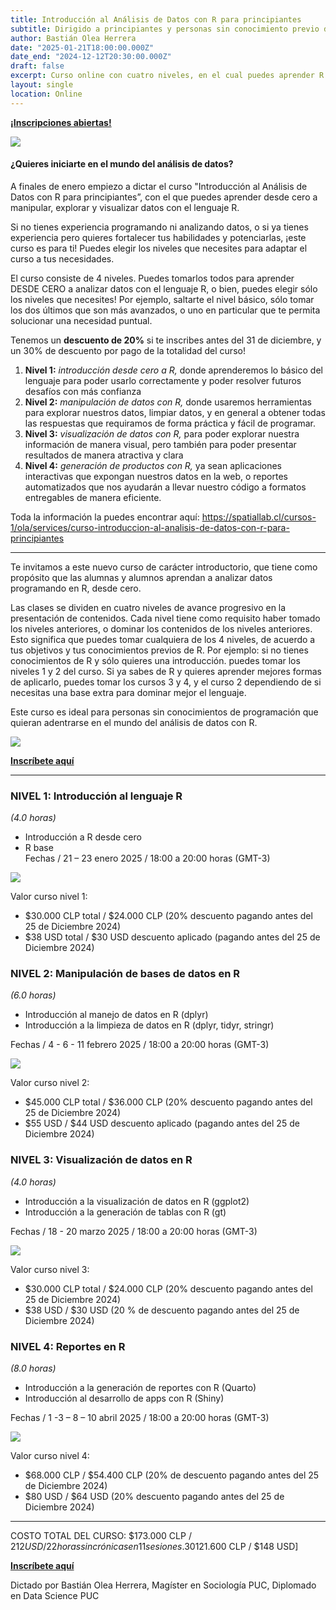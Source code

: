 ```yaml
---
title: Introducción al Análisis de Datos con R para principiantes
subtitle: Dirigido a principiantes y personas sin conocimiento previo de R
author: Bastián Olea Herrera
date: "2025-01-21T18:00:00.000Z"
date_end: "2024-12-12T20:30:00.000Z"
draft: false
excerpt: Curso online con cuatro niveles, en el cual puedes aprender R desde cero, sin conocimientos previos, y adentrarte en los siguientes niveles dependiendo de tus necesidades, o bien, tomar los niveles superiores para mejorar tus habilidades básicas de R. Inscripciones abiertas.
layout: single
location: Online
---
```


[**¡Inscripciones abiertas!**](https://spatiallab.cl/cursos-1/ola/services/curso-introduccion-al-analisis-de-datos-con-r-para-principiantes)

[![](curso_introduccion_r_1_featured.jpg)](https://spatiallab.cl/cursos-1/ola/services/curso-introduccion-al-analisis-de-datos-con-r-para-principiantes)

#### ¿Quieres iniciarte en el mundo del análisis de datos? 

A finales de enero empiezo a dictar el curso "Introducción al Análisis de Datos con R para principiantes”, con el que puedes aprender desde cero a manipular, explorar y visualizar datos con el lenguaje R.

Si no tienes experiencia programando ni analizando datos, o si ya tienes experiencia pero quieres fortalecer tus habilidades y potenciarlas, ¡este curso es para ti! Puedes elegir los niveles que necesites para adaptar el curso a tus necesidades.

El curso consiste de 4 niveles. Puedes tomarlos todos para aprender DESDE CERO a analizar datos con el lenguaje R, o bien, puedes elegir sólo los niveles que necesites! Por ejemplo, saltarte el nivel básico, sólo tomar los dos últimos que son más avanzados, o uno en particular que te permita solucionar una necesidad puntual.

Tenemos un **descuento de 20%** si te inscribes antes del 31 de diciembre, y un 30% de descuento por pago de la totalidad del curso!

1. **Nivel 1:** _introducción desde cero a R,_ donde aprenderemos lo básico del lenguaje para poder usarlo correctamente y poder resolver futuros desafíos con más confianza
2. **Nivel 2:** _manipulación de datos con R,_ donde usaremos herramientas para explorar nuestros datos, limpiar datos, y en general a obtener todas las respuestas que requiramos de forma práctica y fácil de programar.
3. **Nivel 3:** _visualización de datos con R,_ para poder explorar nuestra información de manera visual, pero también para poder presentar resultados de manera atractiva y clara
4. **Nivel 4:** _generación de productos con R,_ ya sean aplicaciones interactivas que expongan nuestros datos en la web, o reportes automatizados que nos ayudarán a llevar nuestro código a formatos entregables de manera eficiente.

Toda la información la puedes encontrar aquí: https://spatiallab.cl/cursos-1/ola/services/curso-introduccion-al-analisis-de-datos-con-r-para-principiantes

----

Te invitamos a este nuevo curso de carácter introductorio, que tiene como propósito que las alumnas y alumnos aprendan a analizar datos programando en R, desde cero. 

Las clases se dividen en cuatro niveles de avance progresivo en la presentación de contenidos. Cada nivel tiene como requisito haber tomado los niveles anteriores, o dominar los contenidos de los niveles anteriores. Esto significa que puedes tomar cualquiera de los 4 niveles, de acuerdo a tus objetivos y tus conocimientos previos de R. Por ejemplo: si no tienes conocimientos de R y sólo quieres una introducción. puedes tomar los niveles 1 y 2 del curso. Si ya sabes de R y quieres aprender mejores formas de aplicarlo, puedes tomar los cursos 3 y 4, y el curso 2 dependiendo de si necesitas una base extra para dominar mejor el lenguaje.

Este curso es ideal para personas sin conocimientos de programación que quieran adentrarse en el mundo del análisis de datos con R.

[![](curso_introduccion_r_2.jpg)](https://spatiallab.cl/cursos-1/ola/services/curso-introduccion-al-analisis-de-datos-con-r-para-principiantes)

[**Inscríbete aquí**](https://spatiallab.cl/cursos-1/ola/services/curso-introduccion-al-analisis-de-datos-con-r-para-principiantes)

----

### NIVEL 1: Introducción al lenguaje R
_(4.0 horas)_ 
- Introducción a R desde cero 
- R base  
Fechas / 21 – 23 enero 2025 / 18:00 a 20:00 horas (GMT-3)  

![](curso_introduccion_r_nivel1.jpeg)

Valor curso nivel 1:  
- $30.000 CLP total / $24.000 CLP (20% descuento pagando antes del 25 de Diciembre 2024) 
- $38 USD total / $30 USD descuento aplicado (pagando antes del 25 de Diciembre 2024)   



### NIVEL 2: Manipulación de bases de datos en R
_(6.0 horas)_
- Introducción al manejo de datos en R (dplyr)
- Introducción a la limpieza de datos en R (dplyr, tidyr, stringr)

Fechas / 4 - 6 - 11 febrero 2025 / 18:00 a 20:00 horas (GMT-3)  

![](curso_introduccion_r_nivel2.jpeg)

Valor curso nivel 2:
- $45.000 CLP total / $36.000 CLP (20% descuento pagando antes del 25 de Diciembre 2024) 
- $55 USD / $44 USD descuento aplicado (pagando antes del 25 de Diciembre 2024)   

### NIVEL 3: Visualización de datos en R 
_(4.0 horas)_
- Introducción a la visualización de datos en R (ggplot2)
- Introducción a la generación de tablas con R (gt)  

Fechas / 18 - 20 marzo 2025 / 18:00 a 20:00 horas (GMT-3)  

![](curso_introduccion_r_nivel3.jpeg)

Valor curso nivel 3: 
- $30.000 CLP total / $24.000 CLP (20% descuento pagando antes del 25 de Diciembre 2024)  
- $38 USD / $30 USD (20 % de descuento pagando antes del 25 de Diciembre 2024)   

### NIVEL 4: Reportes en R
_(8.0 horas)_
- Introducción a la generación de reportes con R (Quarto)
- Introducción al desarrollo de apps con R (Shiny)

Fechas / 1 -3 – 8 – 10 abril 2025 / 18:00 a 20:00 horas (GMT-3)  

![](curso_introduccion_r_nivel4.jpeg)

Valor curso nivel 4: 
- $68.000 CLP / $54.400 CLP (20% de descuento pagando antes del 25 de Diciembre 2024) 
- $80 USD / $64 USD (20% descuento pagando antes del 25 de Diciembre 2024)   

----

COSTO TOTAL DEL CURSO: $173.000 CLP / $212 USD / 22 horas sincrónicas en 11 sesiones. 30% de descuento por pago de la totalidad del curso (4 niveles) [$121.600 CLP / $148 USD]

[**Inscríbete aquí**](https://spatiallab.cl/cursos-1/ola/services/curso-introduccion-al-analisis-de-datos-con-r-para-principiantes)

Dictado por Bastián Olea Herrera, Magíster en Sociología PUC, Diplomado en Data Science PUC